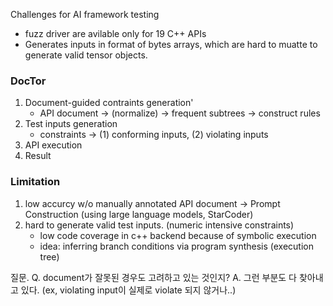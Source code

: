 
Challenges for AI framework testing 
- fuzz driver are avilable only for 19 C++ APIs
- Generates inputs in format of bytes arrays, which are hard to muatte to generate valid tensor objects.

### DocTor
1. Document-guided contraints generation'
	- API document -> (normalize) -> frequent subtrees -> construct rules
2. Test inputs generation
	- constraints -> (1) conforming inputs, (2) violating inputs 
3. API execution 
4. Result

### Limitation
1. low accurcy w/o manually annotated API document -> Prompt Construction (using large language models, StarCoder)
2. hard to generate valid test inputs. (numeric intensive constraints)
	- low code coverage in c++ backend because of symbolic execution
	- idea: inferring branch conditions via program synthesis (execution tree)

질문.
Q. document가 잘못된 경우도 고려하고 있는 것인지?
A. 그런 부분도 다 찾아내고 있다. (ex, violating input이 실제로 violate 되지 않거나..)



